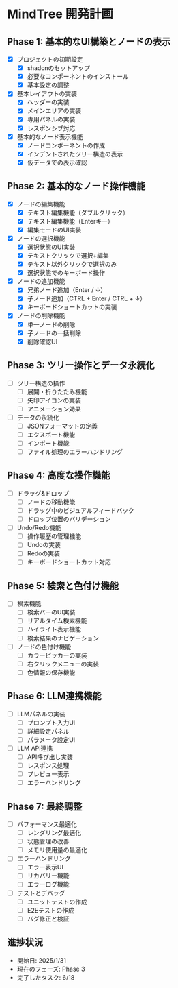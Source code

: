# MindTree 開発計画

## Phase 1: 基本的なUI構築とノードの表示
- [x] プロジェクトの初期設定
  - [x] shadcnのセットアップ
  - [x] 必要なコンポーネントのインストール
  - [x] 基本設定の調整

- [x] 基本レイアウトの実装
  - [x] ヘッダーの実装
  - [x] メインエリアの実装
  - [x] 専用パネルの実装
  - [x] レスポンシブ対応

- [x] 基本的なノード表示機能
  - [x] ノードコンポーネントの作成
  - [x] インデントされたツリー構造の表示
  - [x] 仮データでの表示確認

## Phase 2: 基本的なノード操作機能
- [x] ノードの編集機能
  - [x] テキスト編集機能（ダブルクリック）
  - [x] テキスト編集機能（Enterキー）
  - [x] 編集モードのUI実装

- [x] ノードの選択機能
  - [x] 選択状態のUI実装
  - [x] テキストクリックで選択+編集
  - [x] テキスト以外クリックで選択のみ
  - [x] 選択状態でのキーボード操作

- [x] ノードの追加機能
  - [x] 兄弟ノード追加（Enter / ↓）
  - [x] 子ノード追加（CTRL + Enter / CTRL + ↓）
  - [x] キーボードショートカットの実装

- [x] ノードの削除機能
  - [x] 単一ノードの削除
  - [x] 子ノードの一括削除
  - [x] 削除確認UI

## Phase 3: ツリー操作とデータ永続化
- [ ] ツリー構造の操作
  - [ ] 展開・折りたたみ機能
  - [ ] 矢印アイコンの実装
  - [ ] アニメーション効果

- [ ] データの永続化
  - [ ] JSONフォーマットの定義
  - [ ] エクスポート機能
  - [ ] インポート機能
  - [ ] ファイル処理のエラーハンドリング

## Phase 4: 高度な操作機能
- [ ] ドラッグ&ドロップ
  - [ ] ノードの移動機能
  - [ ] ドラッグ中のビジュアルフィードバック
  - [ ] ドロップ位置のバリデーション

- [ ] Undo/Redo機能
  - [ ] 操作履歴の管理機能
  - [ ] Undoの実装
  - [ ] Redoの実装
  - [ ] キーボードショートカット対応

## Phase 5: 検索と色付け機能
- [ ] 検索機能
  - [ ] 検索バーのUI実装
  - [ ] リアルタイム検索機能
  - [ ] ハイライト表示機能
  - [ ] 検索結果のナビゲーション

- [ ] ノードの色付け機能
  - [ ] カラーピッカーの実装
  - [ ] 右クリックメニューの実装
  - [ ] 色情報の保存機能

## Phase 6: LLM連携機能
- [ ] LLMパネルの実装
  - [ ] プロンプト入力UI
  - [ ] 詳細設定パネル
  - [ ] パラメータ設定UI

- [ ] LLM API連携
  - [ ] API呼び出し実装
  - [ ] レスポンス処理
  - [ ] プレビュー表示
  - [ ] エラーハンドリング

## Phase 7: 最終調整
- [ ] パフォーマンス最適化
  - [ ] レンダリング最適化
  - [ ] 状態管理の改善
  - [ ] メモリ使用量の最適化

- [ ] エラーハンドリング
  - [ ] エラー表示UI
  - [ ] リカバリー機能
  - [ ] エラーログ機能

- [ ] テストとデバッグ
  - [ ] ユニットテストの作成
  - [ ] E2Eテストの作成
  - [ ] バグ修正と検証

## 進捗状況
- 開始日: 2025/1/31
- 現在のフェーズ: Phase 3
- 完了したタスク: 6/18
